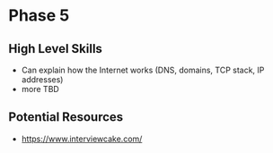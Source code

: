 # Phase 5

## High Level Skills

- Can explain how the Internet works (DNS, domains, TCP stack, IP addresses)
- more TBD


## Potential Resources

- https://www.interviewcake.com/
